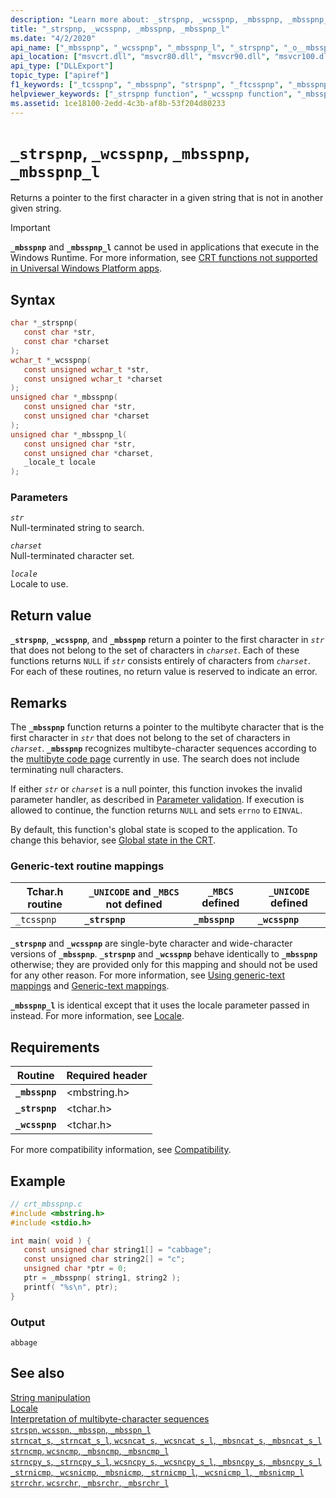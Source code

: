 ```yaml
---
description: "Learn more about: _strspnp, _wcsspnp, _mbsspnp, _mbsspnp_l"
title: "_strspnp, _wcsspnp, _mbsspnp, _mbsspnp_l"
ms.date: "4/2/2020"
api_name: ["_mbsspnp", "_wcsspnp", "_mbsspnp_l", "_strspnp", "_o__mbsspnp", "_o__mbsspnp_l"]
api_location: ["msvcrt.dll", "msvcr80.dll", "msvcr90.dll", "msvcr100.dll", "msvcr100_clr0400.dll", "msvcr110.dll", "msvcr110_clr0400.dll", "msvcr120.dll", "msvcr120_clr0400.dll", "ucrtbase.dll", "api-ms-win-crt-multibyte-l1-1-0.dll", "api-ms-win-crt-private-l1-1-0.dll"]
api_type: ["DLLExport"]
topic_type: ["apiref"]
f1_keywords: ["_tcsspnp", "_mbsspnp", "strspnp", "_ftcsspnp", "_mbsspnp_l", "wcsspnp", "mbsspnp_l", "_wcsspnp", "_strspnp", "mbsspnp"]
helpviewer_keywords: ["_strspnp function", "_wcsspnp function", "_mbsspnp_l function", "strspnp function", "mbsspnp function", "wcsspnp function", "_mbsspnp function", "mbsspnp_l function", "_tcsspnp function", "tcsspnp function"]
ms.assetid: 1ce18100-2edd-4c3b-af8b-53f204d80233
---
```

# `_strspnp`, `_wcsspnp`, `_mbsspnp`, `_mbsspnp_l`

Returns a pointer to the first character in a given string that is not in another given string.

> [!IMPORTANT]
> **`_mbsspnp`** and **`_mbsspnp_l`** cannot be used in applications that execute in the Windows Runtime. For more information, see [CRT functions not supported in Universal Windows Platform apps](../../cppcx/crt-functions-not-supported-in-universal-windows-platform-apps.md).

## Syntax

```C
char *_strspnp(
   const char *str,
   const char *charset
);
wchar_t *_wcsspnp(
   const unsigned wchar_t *str,
   const unsigned wchar_t *charset
);
unsigned char *_mbsspnp(
   const unsigned char *str,
   const unsigned char *charset
);
unsigned char *_mbsspnp_l(
   const unsigned char *str,
   const unsigned char *charset,
   _locale_t locale
);
```

### Parameters

*`str`*\
Null-terminated string to search.

*`charset`*\
Null-terminated character set.

*`locale`*\
Locale to use.

## Return value

**`_strspnp`**, **`_wcsspnp`**, and **`_mbsspnp`** return a pointer to the first character in *`str`* that does not belong to the set of characters in *`charset`*. Each of these functions returns `NULL` if *`str`* consists entirely of characters from *`charset`*. For each of these routines, no return value is reserved to indicate an error.

## Remarks

The **`_mbsspnp`** function returns a pointer to the multibyte character that is the first character in *`str`* that does not belong to the set of characters in *`charset`*. **`_mbsspnp`** recognizes multibyte-character sequences according to the [multibyte code page](../code-pages.md) currently in use. The search does not include terminating null characters.

If either *`str`* or *`charset`* is a null pointer, this function invokes the invalid parameter handler, as described in [Parameter validation](../parameter-validation.md). If execution is allowed to continue, the function returns `NULL` and sets `errno` to `EINVAL`.

By default, this function's global state is scoped to the application. To change this behavior, see [Global state in the CRT](../global-state.md).

### Generic-text routine mappings

|Tchar.h routine|`_UNICODE` and `_MBCS` not defined|`_MBCS` defined|`_UNICODE` defined|
|---------------------|--------------------------------------|--------------------|-----------------------|
|`_tcsspnp`|**`_strspnp`**|**`_mbsspnp`**|**`_wcsspnp`**|

**`_strspnp`** and **`_wcsspnp`** are single-byte character and wide-character versions of **`_mbsspnp`**. **`_strspnp`** and **`_wcsspnp`** behave identically to **`_mbsspnp`** otherwise; they are provided only for this mapping and should not be used for any other reason. For more information, see [Using generic-text mappings](../using-generic-text-mappings.md) and [Generic-text mappings](../generic-text-mappings.md).

**`_mbsspnp_l`** is identical except that it uses the locale parameter passed in instead. For more information, see [Locale](../locale.md).

## Requirements

|Routine|Required header|
|-------------|---------------------|
|**`_mbsspnp`**|\<mbstring.h>|
|**`_strspnp`**|\<tchar.h>|
|**`_wcsspnp`**|\<tchar.h>|

For more compatibility information, see [Compatibility](../compatibility.md).

## Example

```C
// crt_mbsspnp.c
#include <mbstring.h>
#include <stdio.h>

int main( void ) {
   const unsigned char string1[] = "cabbage";
   const unsigned char string2[] = "c";
   unsigned char *ptr = 0;
   ptr = _mbsspnp( string1, string2 );
   printf( "%s\n", ptr);
}
```

### Output

```Output
abbage
```

## See also

[String manipulation](../string-manipulation-crt.md)\
[Locale](../locale.md)\
[Interpretation of multibyte-character sequences](../interpretation-of-multibyte-character-sequences.md)\
[`strspn`, `wcsspn`, `_mbsspn`, `_mbsspn_l`](strspn-wcsspn-mbsspn-mbsspn-l.md)\
[`strncat_s`, `_strncat_s_l`, `wcsncat_s`, `_wcsncat_s_l`, `_mbsncat_s`, `_mbsncat_s_l`](strncat-s-strncat-s-l-wcsncat-s-wcsncat-s-l-mbsncat-s-mbsncat-s-l.md)\
[`strncmp`, `wcsncmp`, `_mbsncmp`, `_mbsncmp_l`](strncmp-wcsncmp-mbsncmp-mbsncmp-l.md)\
[`strncpy_s`, `_strncpy_s_l`, `wcsncpy_s`, `_wcsncpy_s_l`, `_mbsncpy_s`, `_mbsncpy_s_l`](strncpy-s-strncpy-s-l-wcsncpy-s-wcsncpy-s-l-mbsncpy-s-mbsncpy-s-l.md)\
[`_strnicmp`, `_wcsnicmp`, `_mbsnicmp`, `_strnicmp_l`, `_wcsnicmp_l`, `_mbsnicmp_l`](strnicmp-wcsnicmp-mbsnicmp-strnicmp-l-wcsnicmp-l-mbsnicmp-l.md)\
[`strrchr`, `wcsrchr`, `_mbsrchr`, `_mbsrchr_l`](strrchr-wcsrchr-mbsrchr-mbsrchr-l.md)

